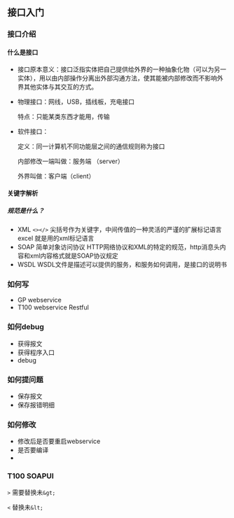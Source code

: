 ## 接口入门

### 接口介绍

####  什么是接口
- 接口原本意义：接口泛指实体把自己提供给外界的一种抽象化物（可以为另一实体），用以由内部操作分离出外部沟通方法，使其能被内部修改而不影响外界其他实体与其交互的方式。

- 物理接口：网线，USB，插线板，充电接口

  特点：只能某类东西才能用，传输

- 软件接口：

  定义：同一计算机不同功能层之间的通信规则称为接口

  内部修改一端叫做：服务端 （server）

  外界叫做：客户端（client）

#### 关键字解析

##### 规范是什么？
- XML
  `<></>`
  尖括号作为关键字，中间传值的一种灵活的严谨的扩展标记语言
  excel 就是用的xml标记语言
- SOAP
  简单对象访问协议
  HTTP网络协议和XML的特定的规范，http消息头内容和xml内容格式就是SOAP协议规定
- WSDL
  WSDL文件是描述可以提供的服务，和服务如何调用，是接口的说明书


### 如何写

- GP webservice
- T100 webservice Restful

### 如何debug

- 获得报文
- 获得程序入口
- debug

### 如何提问题

- 保存报文
- 保存报错明细

### 如何修改

- 修改后是否要重启webservice
- 是否要编译
-



###  T100 SOAPUI 
`>` 需要替换未`&gt;`

`<` 替换未`&lt;` 

